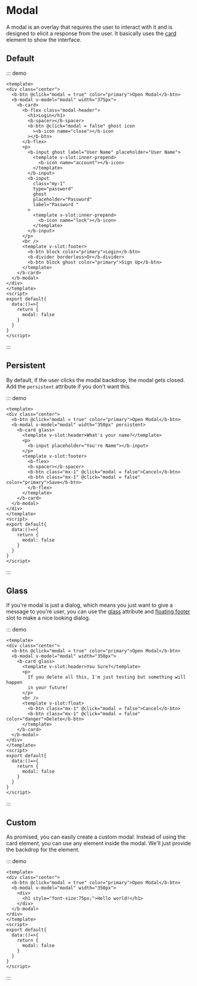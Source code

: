# Modal

A modal is an overlay that requires the user to interact with it and is designed to elicit a response from the user. It basically uses the [card](/components/Card) element to show the interface.

## Default

::: demo
```vue
<template>
<div class="center">
  <b-btn @click="modal = true" color="primary">Open Modal</b-btn>
  <b-modal v-model="modal" width="375px">
    <b-card>
      <b-flex class="modal-header">
        <h1>Login</h1>
        <b-spacer></b-spacer>
        <b-btn @click="modal = false" ghost icon
          ><b-icon name="close"></b-icon
        ></b-btn>
      </b-flex>
      <p>
        <b-input ghost label="User Name" placeholder="User Name">
          <template v-slot:inner-prepend>
            <b-icon name="account"></b-icon>
          </template>
        </b-input>
        <b-input
          class="my-1"
          type="password"
          ghost
          placeholder="Password"
          label="Password "
        >
          <template v-slot:inner-prepend>
            <b-icon name="lock"></b-icon>
          </template>
        </b-input>
      </p>
      <br />
      <template v-slot:footer>
        <b-btn block color="primary">Login</b-btn>
        <b-divider borderless>Or</b-divider>
        <b-btn block ghost color="primary">Sign Up</b-btn>
      </template>
    </b-card>
  </b-modal>
</div>
</template>
<script>
export default{
  data:()=>{
    return {
      modal: false
    }
  }
}
</script>
```
:::

## Persistent

By default, if the user clicks the modal backdrop, the modal gets closed. Add the `persistent` attribute if you don't want this.

::: demo
```vue
<template>
<div class="center">
  <b-btn @click="modal = true" color="primary">Open Modal</b-btn>
  <b-modal v-model="modal" width="350px" persistent>
    <b-card glass>
      <template v-slot:header>What's your name?</template>
      <p>
        <b-input placeholder="You're Name"></b-input>
      </p>
      <template v-slot:footer>
        <b-flex>
        <b-spacer></b-spacer>
        <b-btn class="mx-1" @click="modal = false">Cancel</b-btn>
        <b-btn class="mx-1" @click="modal = false" color="primary">Save</b-btn>
        </b-flex>
      </template>
    </b-card>
  </b-modal>
</div>
</template>
<script>
export default{
  data:()=>{
    return {
      modal: false
    }
  }
}
</script>
```
:::

## Glass

If you're modal is just a dialog, which means you just want to give a message to you're user, you can use the [glass](/components/Card#glass) attribute and [floating footer](/components/Card#floating-footer) slot to make a nice looking dialog.

::: demo
```vue
<template>
<div class="center">
  <b-btn @click="modal = true" color="primary">Open Modal</b-btn>
  <b-modal v-model="modal" width="350px">
    <b-card glass>
      <template v-slot:header>You Sure?</template>
      <p>
        If you delete all this, I'm just testing but something will happen
        in your future!
      </p>
      <br />
      <template v-slot:float>
        <b-btn class="mx-1" @click="modal = false">Cancel</b-btn>
        <b-btn class="mx-1" @click="modal = false" color="danger">Delete</b-btn>
      </template>
    </b-card>
  </b-modal>
</div>
</template>
<script>
export default{
  data:()=>{
    return {
      modal: false
    }
  }
}
</script>
```
:::

## Custom

As promised, you can easily create a custom modal. Instead of using the card element, you can use any element inside the modal. We'll just provide the backdrop for the element.

::: demo
```vue
<template>
<div class="center">
  <b-btn @click="modal = true" color="primary">Open Modal</b-btn>
  <b-modal v-model="modal" width="350px">
    <div>
      <h1 style="font-size:75px;">Hello world!</h1>
    </div>
  </b-modal>
</div>
</template>
<script>
export default{
  data:()=>{
    return {
      modal: false
    }
  }
}
</script>
```
:::

<style>
.mx-1{
  margin-left:5px;
  margin-right:5px;
}
</style>